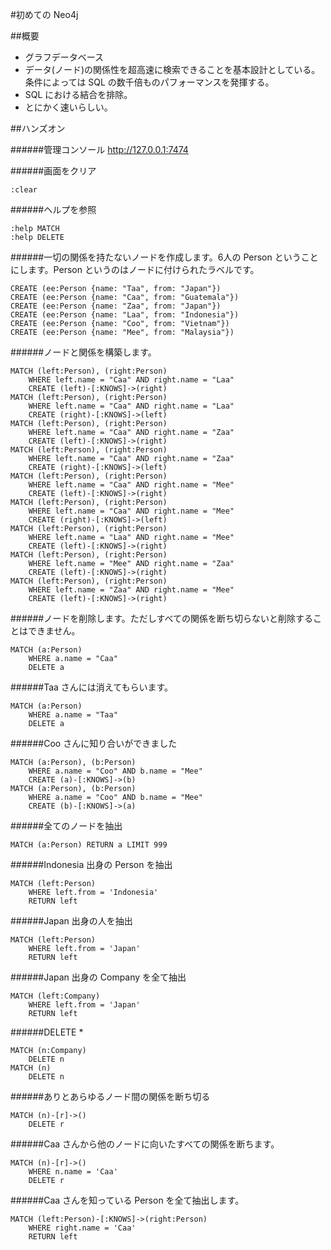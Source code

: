 #初めての Neo4j

##概要

- グラフデータベース
- データ(ノード)の関係性を超高速に検索できることを基本設計としている。条件によっては SQL の数千倍ものパフォーマンスを発揮する。
- SQL における結合を排除。
- とにかく速いらしい。


##ハンズオン

######管理コンソール
http://127.0.0.1:7474

######画面をクリア
```
:clear
```

######ヘルプを参照
```
:help MATCH
:help DELETE
```

######一切の関係を持たないノードを作成します。6人の Person ということにします。Person というのはノードに付けられたラベルです。
```
CREATE (ee:Person {name: "Taa", from: "Japan"})
CREATE (ee:Person {name: "Caa", from: "Guatemala"})
CREATE (ee:Person {name: "Zaa", from: "Japan"})
CREATE (ee:Person {name: "Laa", from: "Indonesia"})
CREATE (ee:Person {name: "Coo", from: "Vietnam"})
CREATE (ee:Person {name: "Mee", from: "Malaysia"})
```

######ノードと関係を構築します。
```
MATCH (left:Person), (right:Person)
	WHERE left.name = "Caa" AND right.name = "Laa"
	CREATE (left)-[:KNOWS]->(right)
MATCH (left:Person), (right:Person)
	WHERE left.name = "Caa" AND right.name = "Laa"
	CREATE (right)-[:KNOWS]->(left)
MATCH (left:Person), (right:Person)
	WHERE left.name = "Caa" AND right.name = "Zaa"
	CREATE (left)-[:KNOWS]->(right)
MATCH (left:Person), (right:Person)
	WHERE left.name = "Caa" AND right.name = "Zaa"
	CREATE (right)-[:KNOWS]->(left)
MATCH (left:Person), (right:Person)
	WHERE left.name = "Caa" AND right.name = "Mee"
	CREATE (left)-[:KNOWS]->(right)
MATCH (left:Person), (right:Person)
	WHERE left.name = "Caa" AND right.name = "Mee"
	CREATE (right)-[:KNOWS]->(left)
MATCH (left:Person), (right:Person)
	WHERE left.name = "Laa" AND right.name = "Mee"
	CREATE (left)-[:KNOWS]->(right)
MATCH (left:Person), (right:Person)
	WHERE left.name = "Mee" AND right.name = "Zaa"
	CREATE (left)-[:KNOWS]->(right)
MATCH (left:Person), (right:Person)
	WHERE left.name = "Zaa" AND right.name = "Mee"
	CREATE (left)-[:KNOWS]->(right)
```

######ノードを削除します。ただしすべての関係を断ち切らないと削除することはできません。
```
MATCH (a:Person)
	WHERE a.name = "Caa"
	DELETE a
```

######Taa さんには消えてもらいます。
```
MATCH (a:Person)
	WHERE a.name = "Taa"
	DELETE a
```

######Coo さんに知り合いができました
```
MATCH (a:Person), (b:Person)
	WHERE a.name = "Coo" AND b.name = "Mee"
	CREATE (a)-[:KNOWS]->(b)
MATCH (a:Person), (b:Person)
	WHERE a.name = "Coo" AND b.name = "Mee"
	CREATE (b)-[:KNOWS]->(a)
```

######全てのノードを抽出
```
MATCH (a:Person) RETURN a LIMIT 999
```

######Indonesia 出身の Person を抽出
```
MATCH (left:Person)
	WHERE left.from = 'Indonesia'
	RETURN left
```

######Japan 出身の人を抽出
```
MATCH (left:Person)
	WHERE left.from = 'Japan'
	RETURN left
```

######Japan 出身の Company を全て抽出
```
MATCH (left:Company)
	WHERE left.from = 'Japan'
	RETURN left
```

######DELETE *
```
MATCH (n:Company)
	DELETE n
MATCH (n)
	DELETE n
```

######ありとあらゆるノード間の関係を断ち切る
```
MATCH (n)-[r]->()
	DELETE r
```

######Caa さんから他のノードに向いたすべての関係を断ちます。
```
MATCH (n)-[r]->()
	WHERE n.name = 'Caa'
	DELETE r
```

######Caa さんを知っている Person を全て抽出します。

```
MATCH (left:Person)-[:KNOWS]->(right:Person)
	WHERE right.name = 'Caa'
	RETURN left
```
